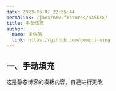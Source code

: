 ```yaml
---
date: 2023-05-07 22:55:44
permalink: /java/new-features/nASkXR/
title: 手动填充
author: 
  name: 泪伤荡
  link: https://github.com/gemini-ming
---
```

## 一、手动填充

这是静态博客的模板内容，自己进行更改
